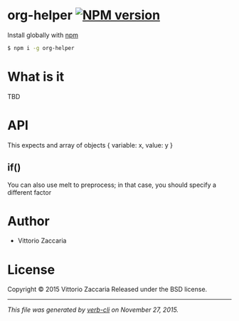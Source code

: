 # org-helper [![NPM version](https://badge.fury.io/js/org-helper.svg)](http://badge.fury.io/js/org-helper)

Install globally with [npm](https://www.npmjs.com/)

```sh
$ npm i -g org-helper
```

# What is it

TBD

# API

<!-- Start index.js -->

This expects and array of objects { variable: x, value: y }

## if()

You can also use melt to preprocess; in that case, you should specify a different factor

<!-- End index.js -->

# Author

* Vittorio Zaccaria

# License
Copyright © 2015 Vittorio Zaccaria
Released under the BSD license.

***

_This file was generated by [verb-cli](https://github.com/assemble/verb-cli) on November 27, 2015._
